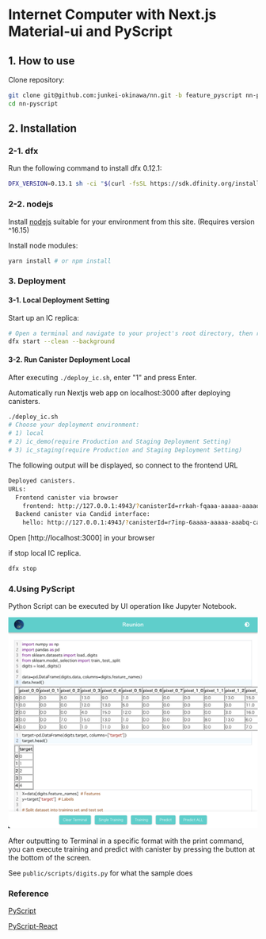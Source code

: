 # Internet Computer with Next.js Material-ui and PyScript

## 1. How to use

Clone repository:
```sh
git clone git@github.com:junkei-okinawa/nn.git -b feature_pyscript nn-pyscript
cd nn-pyscript
```

## 2. Installation
### 2-1. dfx
Run the following command to install dfx 0.12.1:
```sh
DFX_VERSION=0.13.1 sh -ci "$(curl -fsSL https://sdk.dfinity.org/install.sh)"
```

### 2-2. nodejs
Install [nodejs](https://nodejs.org/ja/download/) suitable for your environment from this site.
(Requires version ^16.15)

Install node modules:
```sh
yarn install # or npm install
```

### 3. Deployment
#### 3-1. Local Deployment Setting
Start up an IC replica:
```sh
# Open a terminal and navigate to your project's root directory, then run the following command to start a local IC replica
dfx start --clean --background
```

#### 3-2. Run Canister Deployment Local
After executing `./deploy_ic.sh`, enter "1" and press Enter.

Automatically run Nextjs web app on localhost:3000 after deploying canisters.

```sh
./deploy_ic.sh
# Choose your deployment environment:
# 1) local
# 2) ic_demo(require Production and Staging Deployment Setting)
# 3) ic_staging(require Production and Staging Deployment Setting)
```

The following output will be displayed, so connect to the frontend URL
```sh
Deployed canisters.
URLs:
  Frontend canister via browser
    frontend: http://127.0.0.1:4943/?canisterId=rrkah-fqaaa-aaaaa-aaaaq-cai
  Backend canister via Candid interface:
    hello: http://127.0.0.1:4943/?canisterId=r7inp-6aaaa-aaaaa-aaabq-cai&id=ryjl3-tyaaa-aaaaa-aaaba-cai
```

Open [http://localhost:3000] in your browser

if stop local IC replica.
```sh
dfx stop
```

### 4.Using PyScript
Python Script can be executed by UI operation like Jupyter Notebook.

<img src="./Images/example.png">

After outputting to Terminal in a specific format with the print command, you can execute training and predict with canister by pressing the button at the bottom of the screen.

See `public/scripts/digits.py` for what the sample does

### Reference
[PyScript](https://github.com/pyscript/pyscript)

[PyScript-React](https://github.com/Py4Js/PyScript-React)